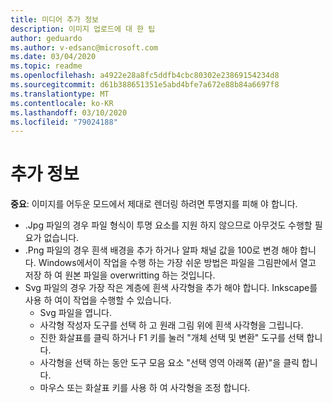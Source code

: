 ```yaml
---
title: 미디어 추가 정보
description: 이미지 업로드에 대 한 팁
author: geduardo
ms.author: v-edsanc@microsoft.com
ms.date: 03/04/2020
ms.topic: readme
ms.openlocfilehash: a4922e28a8fc5ddfb4cbc80302e23869154234d8
ms.sourcegitcommit: d61b388651351e5abd4bfe7a672e88b84a6697f8
ms.translationtype: MT
ms.contentlocale: ko-KR
ms.lasthandoff: 03/10/2020
ms.locfileid: "79024188"
---
```

# <a name="readme"></a>추가 정보
**중요**: 이미지를 어두운 모드에서 제대로 렌더링 하려면 투명지를 피해 야 합니다.
- .Jpg 파일의 경우 파일 형식이 투명 요소를 지원 하지 않으므로 아무것도 수행할 필요가 없습니다.
- .Png 파일의 경우 흰색 배경을 추가 하거나 알파 채널 값을 100로 변경 해야 합니다. Windows에서이 작업을 수행 하는 가장 쉬운 방법은 파일을 그림판에서 열고 저장 하 여 원본 파일을 overwritting 하는 것입니다.
- Svg 파일의 경우 가장 작은 계층에 흰색 사각형을 추가 해야 합니다. Inkscape를 사용 하 여이 작업을 수행할 수 있습니다.
  - Svg 파일을 엽니다.
  - 사각형 작성자 도구를 선택 하 고 원래 그림 위에 흰색 사각형을 그립니다.
  - 진한 화살표를 클릭 하거나 F1 키를 눌러 "개체 선택 및 변환" 도구를 선택 합니다.
  - 사각형을 선택 하는 동안 도구 모음 요소 "선택 영역 아래쪽 (끝)"을 클릭 합니다.
  - 마우스 또는 화살표 키를 사용 하 여 사각형을 조정 합니다.
